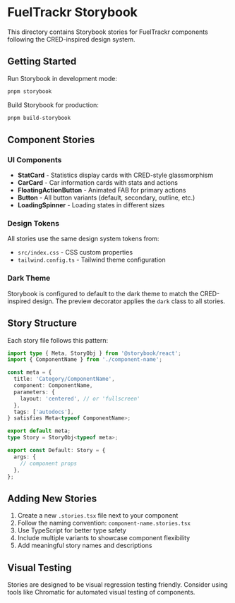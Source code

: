 # FuelTrackr Storybook

This directory contains Storybook stories for FuelTrackr components following the CRED-inspired design system.

## Getting Started

Run Storybook in development mode:

```bash
pnpm storybook
```

Build Storybook for production:

```bash
pnpm build-storybook
```

## Component Stories

### UI Components

- **StatCard** - Statistics display cards with CRED-style glassmorphism
- **CarCard** - Car information cards with stats and actions
- **FloatingActionButton** - Animated FAB for primary actions
- **Button** - All button variants (default, secondary, outline, etc.)
- **LoadingSpinner** - Loading states in different sizes

### Design Tokens

All stories use the same design system tokens from:
- `src/index.css` - CSS custom properties
- `tailwind.config.ts` - Tailwind theme configuration

### Dark Theme

Storybook is configured to default to the dark theme to match the CRED-inspired design. The preview decorator applies the `dark` class to all stories.

## Story Structure

Each story file follows this pattern:

```typescript
import type { Meta, StoryObj } from '@storybook/react';
import { ComponentName } from './component-name';

const meta = {
  title: 'Category/ComponentName',
  component: ComponentName,
  parameters: {
    layout: 'centered', // or 'fullscreen'
  },
  tags: ['autodocs'],
} satisfies Meta<typeof ComponentName>;

export default meta;
type Story = StoryObj<typeof meta>;

export const Default: Story = {
  args: {
    // component props
  },
};
```

## Adding New Stories

1. Create a new `.stories.tsx` file next to your component
2. Follow the naming convention: `component-name.stories.tsx`
3. Use TypeScript for better type safety
4. Include multiple variants to showcase component flexibility
5. Add meaningful story names and descriptions

## Visual Testing

Stories are designed to be visual regression testing friendly. Consider using tools like Chromatic for automated visual testing of components.
